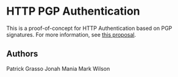 # HTTP PGP Authentication

This is a proof-of-concept for HTTP Authentication based on PGP signatures. For
more information, see [this proposal](doc/http-pgp-auth.pdf).

## Authors

Patrick Grasso
Jonah Mania
Mark Wilson
